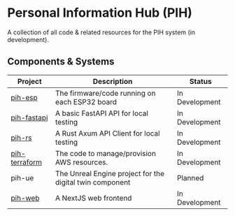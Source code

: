 # Personal Information Hub (PIH)

A collection of all code & related resources for the PIH system (in development).

## Components & Systems

| Project                                                         | Description                                            | Status        |
| ----------------------------------------------------------------- | -------------------------------------------------------- | -------------- |
| [pih-esp](https://github.com/christoff-linde/pih-esp)             | The firmware/code running on each ESP32 board            | In Development |
| [pih-fastapi](https://github.com/christoff-linde/pih-fastapi)     | A basic FastAPI API for local testing                    | In Development |
| [pih-rs](https://github.com/christoff-linde/pih-rs)               | A Rust Axum API Client for local testing                 | In Development |
| [pih-terraform](https://github.com/christoff-linde/pih-terraform) | The code to manage/provision AWS resources.              | In Development |
| pih-ue                                                            | The Unreal Engine project for the digital twin component | Planned        |
| [pih-web](https://github.com/christoff-linde/pih-nextjs-web)      | A NextJS web frontend                                    | In Development |

